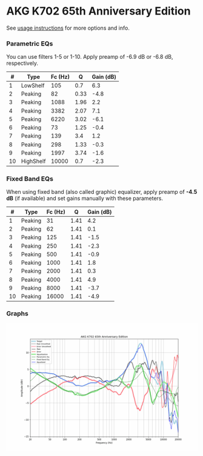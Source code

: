 # AKG K702 65th Anniversary Edition
See [usage instructions](https://github.com/jaakkopasanen/AutoEq#usage) for more options and info.

### Parametric EQs
You can use filters 1-5 or 1-10. Apply preamp of -6.9 dB or -6.8 dB, respectively.

|   # | Type      |   Fc (Hz) |    Q |   Gain (dB) |
|-----|-----------|-----------|------|-------------|
|   1 | LowShelf  |       105 | 0.7  |         6.3 |
|   2 | Peaking   |        82 | 0.33 |        -4.8 |
|   3 | Peaking   |      1088 | 1.96 |         2.2 |
|   4 | Peaking   |      3382 | 2.07 |         7.1 |
|   5 | Peaking   |      6220 | 3.02 |        -6.1 |
|   6 | Peaking   |        73 | 1.25 |        -0.4 |
|   7 | Peaking   |       139 | 3.4  |         1.2 |
|   8 | Peaking   |       298 | 1.33 |        -0.3 |
|   9 | Peaking   |      1997 | 3.74 |        -1.6 |
|  10 | HighShelf |     10000 | 0.7  |        -2.3 |

### Fixed Band EQs
When using fixed band (also called graphic) equalizer, apply preamp of **-4.5 dB** (if available) and set gains manually with these parameters.

|   # | Type    |   Fc (Hz) |    Q |   Gain (dB) |
|-----|---------|-----------|------|-------------|
|   1 | Peaking |        31 | 1.41 |         4.2 |
|   2 | Peaking |        62 | 1.41 |         0.1 |
|   3 | Peaking |       125 | 1.41 |        -1.5 |
|   4 | Peaking |       250 | 1.41 |        -2.3 |
|   5 | Peaking |       500 | 1.41 |        -0.9 |
|   6 | Peaking |      1000 | 1.41 |         1.8 |
|   7 | Peaking |      2000 | 1.41 |         0.3 |
|   8 | Peaking |      4000 | 1.41 |         4.9 |
|   9 | Peaking |      8000 | 1.41 |        -3.7 |
|  10 | Peaking |     16000 | 1.41 |        -4.9 |

### Graphs
![](./AKG%20K702%2065th%20Anniversary%20Edition.png)

